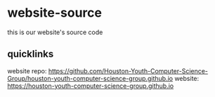 # website-source
this is our website's source code

## quicklinks
website repo: https://github.com/Houston-Youth-Computer-Science-Group/houston-youth-computer-science-group.github.io
website: https://houston-youth-computer-science-group.github.io
